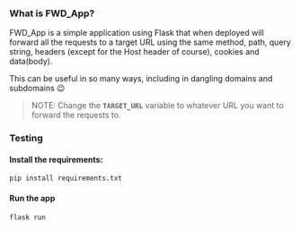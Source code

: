 ### What is FWD_App?
FWD_App is a simple application using Flask that when deployed will forward all the requests to a target URL using the same method, path, query string, headers (except for the Host header of course), cookies and data(body).

This can be useful in so many ways, including in dangling domains and subdomains 😉

> NOTE: Change the **`TARGET_URL`** variable to whatever URL you want to forward the requests to.

### Testing

#### Install the requirements:
```shell
pip install requirements.txt
```
#### Run the app
```shell
flask run
```

